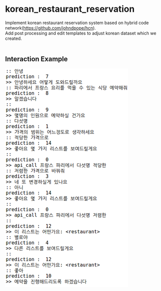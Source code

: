 # korean_restaurant_reservation
Implement korean restaurant reservation system based on hybrid code network(https://github.com/johndpope/hcn).
<br>Add post processing and edit templates to adjust korean dataset which we created.
<br><br>
## Interaction Example
![](./img/example.png)
